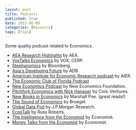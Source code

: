 ```yaml
---
layout: post
title: Podcasts
published: true
date: 2022-06-09
categories: [Resource]
tags: [tips]
---
```


Some quality podcast related to Economics.

- [AEA Research Highlights](https://podcasts.apple.com/jp/podcast/aea-research-highlights/id1509480035) by AEA.
- [VoxTalks Economics](https://podcasts.apple.com/jp/podcast/voxtalks-economics/id1413723815) by VOX, CERP.
- [Stephanomics](https://podcasts.apple.com/jp/podcast/stephanomics/id1038108799) by Bloomberg.
- [Asia's Developing Future](https://podcasts.apple.com/jp/podcast/asias-developing-future/id1214820951) by ADB.
- [American Institute for Economic Research podcast](https://podcasts.apple.com/jp/podcast/american-institute-for-economic-research/id1475285499) by AIER.
- [The Economic Club of Florida Podcast](https://podcasts.apple.com/jp/podcast/the-economic-club-of-florida-podcast/id1577846968)
- [New Economics Podcast](https://podcasts.apple.com/jp/podcast/new-economics-podcast/id970353148) by New Economics Foundation.
- [Pitchfork Economics with Nick Hanauer](https://podcasts.apple.com/jp/podcast/pitchfork-economics-with-nick-hanauer/id1445901378) by Civic Ventures.
- [New Books in Economics](https://podcasts.apple.com/jp/podcast/new-books-in-economics/id425187524) by Marshall Poe. (great reads!)
- [The Sound of Economics](https://podcasts.apple.com/jp/podcast/the-sound-of-economics/id1124063625) by Bruegel.
- [Global Data Pod](https://podcasts.apple.com/jp/podcast/global-data-pod/id1576857391) by J.P.Morgan Research.
- [EconTalk](https://podcasts.apple.com/jp/podcast/econtalk/id135066958) by Russ Roberts.
- [The Intelligence from the Economist](https://podcasts.apple.com/jp/podcast/the-intelligence-from-the-economist/id1449631195) by Economist.
- [Money Talks from the Economist](https://podcasts.apple.com/jp/podcast/money-talks-from-the-economist/id420929545) by Economist.